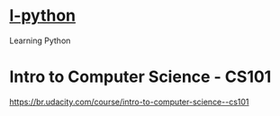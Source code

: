 # [l-python](README.md)
Learning Python


# Intro to Computer Science - CS101
https://br.udacity.com/course/intro-to-computer-science--cs101


